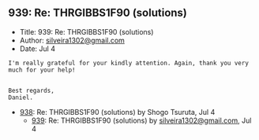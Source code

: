 ## 939: Re: THRGIBBS1F90 (solutions)

- Title: 939: Re: THRGIBBS1F90 (solutions)
- Author: silveira1302@gmail.com
- Date: Jul 4
```
I'm really grateful for your kindly attention. Again, thank you very much for your help!


Best regards,
Daniel.
```

- [938](0938.md): Re: THRGIBBS1F90 (solutions) by Shogo Tsuruta, Jul 4
    - [939](0939.md): Re: THRGIBBS1F90 (solutions) by silveira1302@gmail.com, Jul 4
